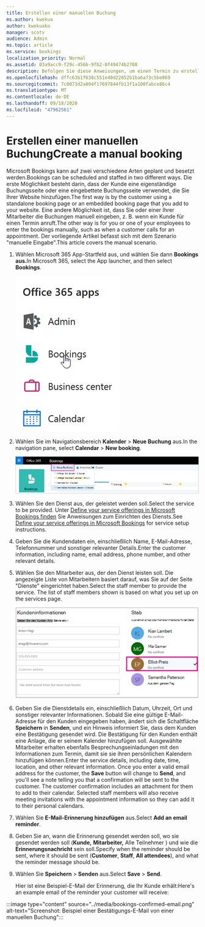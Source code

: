 ```yaml
---
title: Erstellen einer manuellen Buchung
ms.author: kwekua
author: kwekuako
manager: scotv
audience: Admin
ms.topic: article
ms.service: bookings
localization_priority: Normal
ms.assetid: 03a9acc9-f29c-456b-9fb2-0f49474b2708
description: Befolgen Sie diese Anweisungen, um einen Termin zu erstellen und einen Mitarbeiter über die Microsoft Bookings-App zuzuordnen.
ms.openlocfilehash: dffc63b1f638c551e40d22852b1ba6a73c5be869
ms.sourcegitcommit: 7c0873d2a804f17697844fb13f1a100fabce86c4
ms.translationtype: MT
ms.contentlocale: de-DE
ms.lasthandoff: 09/18/2020
ms.locfileid: "47962561"
---
```

# <a name="create-a-manual-booking"></a><span data-ttu-id="e78dc-103">Erstellen einer manuellen Buchung</span><span class="sxs-lookup"><span data-stu-id="e78dc-103">Create a manual booking</span></span>

<span data-ttu-id="e78dc-104">Microsoft Bookings kann auf zwei verschiedene Arten geplant und besetzt werden.</span><span class="sxs-lookup"><span data-stu-id="e78dc-104">Bookings can be scheduled and staffed in two different ways.</span></span> <span data-ttu-id="e78dc-105">Die erste Möglichkeit besteht darin, dass der Kunde eine eigenständige Buchungsseite oder eine eingebettete Buchungsseite verwendet, die Sie Ihrer Website hinzufügen.</span><span class="sxs-lookup"><span data-stu-id="e78dc-105">The first way is by the customer using a standalone booking page or an embedded booking page that you add to your website.</span></span> <span data-ttu-id="e78dc-106">Eine andere Möglichkeit ist, dass Sie oder einer Ihrer Mitarbeiter die Buchungen manuell eingeben, z. B. wenn ein Kunde für einen Termin anruft.</span><span class="sxs-lookup"><span data-stu-id="e78dc-106">The other way is for you or one of your employees to enter the bookings manually, such as when a customer calls for an appointment.</span></span> <span data-ttu-id="e78dc-107">Der vorliegende Artikel befasst sich mit dem Szenario "manuelle Eingabe".</span><span class="sxs-lookup"><span data-stu-id="e78dc-107">This article covers the manual scenario.</span></span>

1. <span data-ttu-id="e78dc-108">Wählen Microsoft 365 App-Startfeld aus, und wählen Sie dann **Bookings aus.**</span><span class="sxs-lookup"><span data-stu-id="e78dc-108">In Microsoft 365, select the App launcher, and then select **Bookings**.</span></span>

   ![Abbildung von Bookings im App-Startfeld](../media/bookings-applauncher.png)

1. <span data-ttu-id="e78dc-110">Wählen Sie im Navigationsbereich **Kalender** \> **Neue Buchung** aus.</span><span class="sxs-lookup"><span data-stu-id="e78dc-110">In the navigation pane, select **Calendar** \> **New booking**.</span></span>

   ![Abbildung der neuen Buchungsbenutzeroberfläche](../media/bookings-newbooking.png)

1. <span data-ttu-id="e78dc-112">Wählen Sie den Dienst aus, der geleistet werden soll.</span><span class="sxs-lookup"><span data-stu-id="e78dc-112">Select the service to be provided.</span></span> <span data-ttu-id="e78dc-113">Unter [Define your service offerings in Microsoft Bookings finden](define-service-offerings.md) Sie Anweisungen zum Einrichten des Diensts.</span><span class="sxs-lookup"><span data-stu-id="e78dc-113">See [Define your service offerings in Microsoft Bookings](define-service-offerings.md) for service setup instructions.</span></span>

1. <span data-ttu-id="e78dc-114">Geben Sie die Kundendaten ein, einschließlich Name, E-Mail-Adresse, Telefonnummer und sonstiger relevanter Details.</span><span class="sxs-lookup"><span data-stu-id="e78dc-114">Enter the customer information, including name, email address, phone number, and other relevant details.</span></span>

1. <span data-ttu-id="e78dc-p103">Wählen Sie den Mitarbeiter aus, der den Dienst leisten soll. Die angezeigte Liste von Mitarbeitern basiert darauf, was Sie auf der Seite "Dienste" eingerichtet haben.</span><span class="sxs-lookup"><span data-stu-id="e78dc-p103">Select the staff member to provide the service. The list of staff members shown is based on what you set up on the services page.</span></span>

   ![Abbildung der Benutzeroberfläche der Mitarbeiterliste](../media/bookings-staff-list.png)

1. <span data-ttu-id="e78dc-p104">Geben Sie die Dienstdetails ein, einschließlich Datum, Uhrzeit, Ort und sonstiger relevanter Informationen. Sobald Sie eine gültige E-Mail-Adresse für den Kunden eingegeben haben, ändert sich die Schaltfläche **Speichern** in **Senden**, und ein Hinweis informiert Sie, dass dem Kunden eine Bestätigung gesendet wird. Die Bestätigung für den Kunden enthält eine Anlage, die er seinem Kalender hinzufügen soll. Ausgewählte Mitarbeiter erhalten ebenfalls Besprechungseinladungen mit den Informationen zum Termin, damit sie sie ihren persönlichen Kalendern hinzufügen können.</span><span class="sxs-lookup"><span data-stu-id="e78dc-p104">Enter the service details, including date, time, location, and other relevant information. Once you enter a valid email address for the customer, the **Save** button will change to **Send**, and you'll see a note telling you that a confirmation will be sent to the customer. The customer confirmation includes an attachment for them to add to their calendar. Selected staff members will also receive meeting invitations with the appointment information so they can add it to their personal calendars.</span></span>

1. <span data-ttu-id="e78dc-122">Wählen Sie **E-Mail-Erinnerung hinzufügen** aus.</span><span class="sxs-lookup"><span data-stu-id="e78dc-122">Select **Add an email reminder**.</span></span>

1. <span data-ttu-id="e78dc-123">Geben Sie an, wann die Erinnerung gesendet werden soll, wo sie gesendet werden soll (**Kunde,** **Mitarbeiter,** Alle Teilnehmer ) und wie die **Erinnerungsnachricht** sein soll.</span><span class="sxs-lookup"><span data-stu-id="e78dc-123">Specify when the reminder should be sent, where it should be sent (**Customer**, **Staff**, **All attendees**), and what the reminder message should be.</span></span>

1. <span data-ttu-id="e78dc-124">Wählen Sie **Speichern** \> **Senden** aus.</span><span class="sxs-lookup"><span data-stu-id="e78dc-124">Select **Save** \> **Send**.</span></span>

   <span data-ttu-id="e78dc-125">Hier ist eine Beispiel-E-Mail der Erinnerung, die Ihr Kunde erhält:</span><span class="sxs-lookup"><span data-stu-id="e78dc-125">Here's an example email of the reminder your customer will receive:</span></span>

:::image type="content" source="../media/bookings-confirmed-email.png" alt-text="Screenshot: Beispiel einer Bestätigungs-E-Mail von einer manuellen Buchung":::